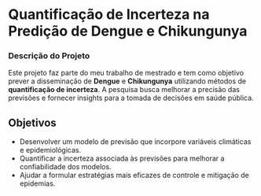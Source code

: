 # **Quantificação de Incerteza na Predição de Dengue e Chikungunya**

### **Descrição do Projeto**
Este projeto faz parte do meu trabalho de mestrado e tem como objetivo prever a disseminação de **Dengue** e **Chikungunya** utilizando métodos de **quantificação de incerteza**. A pesquisa busca melhorar a precisão das previsões e fornecer insights para a tomada de decisões em saúde pública.

## **Objetivos**
- Desenvolver um modelo de previsão que incorpore variáveis climáticas e epidemiológicas.
- Quantificar a incerteza associada às previsões para melhorar a confiabilidade dos modelos.
- Ajudar a formular estratégias mais eficazes de controle e mitigação de epidemias.
